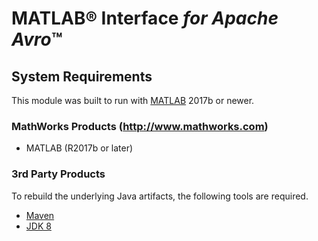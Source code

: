 [//]: #  (Copyright 2017, The MathWorks, Inc.)
# MATLAB&reg; Interface *for Apache Avro*™

## System Requirements
This module was built to run with [MATLAB](https://www.mathworks.com/support/sysreq.html) 2017b or newer.

### MathWorks Products (http://www.mathworks.com)
* MATLAB (R2017b or later)

### 3rd Party Products
To rebuild the underlying Java artifacts, the following tools are required.
* [Maven](https://maven.apache.org/download.cgi)
* [JDK 8](https://www.oracle.com/technetwork/java/javase/downloads/jdk8-downloads-2133151.html)
